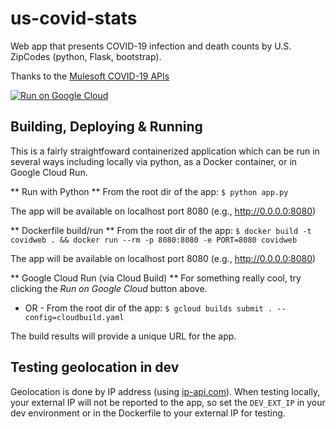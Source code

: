 # us-covid-stats
Web app that presents COVID-19 infection and death counts by U.S. ZipCodes (python, Flask, bootstrap).

Thanks to the [Mulesoft COVID-19 APIs](https://www.mulesoft.com/exchange/68ef9520-24e9-4cf2-b2f5-620025690913/covid19-data-tracking-api/)

[![Run on Google Cloud](https://deploy.cloud.run/button.svg)](https://deploy.cloud.run)

## Building, Deploying & Running
This is a fairly straightfoward containerized application which can be run in several ways including locally via python, as a Docker container, or in Google Cloud Run.

** Run with Python **
From the root dir of the app:
`$ python app.py`

The app will be available on localhost port 8080 (e.g., http://0.0.0.0:8080)

** Dockerfile build/run **
From the root dir of the app:
`$ docker build -t covidweb . && docker run --rm -p 8080:8080 -e PORT=8080 covidweb`

The app will be available on localhost port 8080 (e.g., http://0.0.0.0:8080)

** Google Cloud Run (via Cloud Build) **
For something really cool, try clicking the *Run on Google Cloud* button above.
- OR -
From the root dir of the app:
`$ gcloud builds submit . --config=cloudbuild.yaml`

The build results will provide a unique URL for the app.

## Testing geolocation in dev
Geolocation is done by IP address (using [ip-api.com](https://ip-api.com)). When testing locally, your external IP will not be reported to the app, so 
set the `DEV_EXT_IP` in your dev environment or in the Dockerfile to your external IP for testing.
